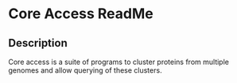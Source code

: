 Core Access ReadMe
==================

Description
-----------
Core access is a suite of programs to cluster proteins from multiple genomes and allow querying of these clusters.

